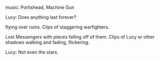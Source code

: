 music: Portishead, Machine Gun

Lucy: Does anything last forever?

flying over ruins. Clips of staggering warfighters.

Lost Messengers with pieces falling off of them. Clips of Lucy or other shadows walking and fading, flickering.

Lucy: Not even the stars.
